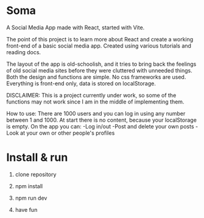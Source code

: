 # Soma
 A Social Media App made with React, started with Vite.
 
The point of this project is to learn more about React and create a working front-end of a basic social media app. Created using various tutorials and reading docs.

The layout of the app is old-schoolish, and it tries to bring back the feelings of old social media sites before they were cluttered with unneeded things. Both the design and functions are simple. No css frameworks are used. Everything is front-end only, data is stored on localStorage.

DISCLAIMER: This is a project currently under work, so some of the functions may not work since I am in the middle of implementing them. 

How to use: There are 1000 users and you can log in using any number between 1 and 1000. At start there is no content, because your localStorage is empty.
On the app you can:
-Log in/out
-Post and delete your own posts
-Look at your own or other people's profiles

 # Install & run 

1. clone repository

2. npm install

3. npm run dev

4. have fun
